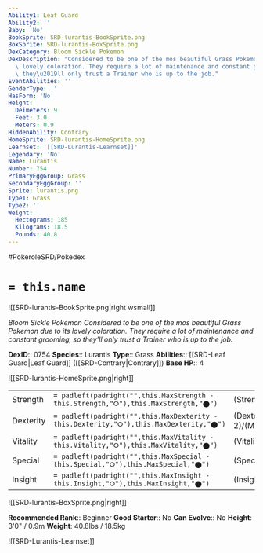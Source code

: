 ```yaml
---
Ability1: Leaf Guard
Ability2: ''
Baby: 'No'
BookSprite: SRD-lurantis-BookSprite.png
BoxSprite: SRD-lurantis-BoxSprite.png
DexCategory: Bloom Sickle Pokemon
DexDescription: "Considered to be one of the mos beautiful Grass Pokemon due to its\
  \ lovely coloration. They require a lot of maintenance and constant grooming, so\
  \ they\u2019ll only trust a Trainer who is up to the job."
EventAbilities: ''
GenderType: ''
HasForm: 'No'
Height:
  Deimeters: 9
  Feet: 3.0
  Meters: 0.9
HiddenAbility: Contrary
HomeSprite: SRD-lurantis-HomeSprite.png
Learnset: '[[SRD-Lurantis-Learnset]]'
Legendary: 'No'
Name: Lurantis
Number: 754
PrimaryEggGroup: Grass
SecondaryEggGroup: ''
Sprite: lurantis.png
Type1: Grass
Type2: ''
Weight:
  Hectograms: 185
  Kilograms: 18.5
  Pounds: 40.8
---
```


#PokeroleSRD/Pokedex

# `= this.name`

![[SRD-lurantis-BookSprite.png|right wsmall]]

*Bloom Sickle Pokemon*
*Considered to be one of the mos beautiful Grass Pokemon due to its lovely coloration. They require a lot of maintenance and constant grooming, so they’ll only trust a Trainer who is up to the job.*

**DexID**:: 0754
**Species**:: Lurantis
**Type**:: Grass
**Abilities**:: [[SRD-Leaf Guard|Leaf Guard]] ([[SRD-Contrary|Contrary]])
**Base HP**:: 4

![[SRD-lurantis-HomeSprite.png|right]]

|           |                                                                                        |                                          |
| --------- | -------------------------------------------------------------------------------------- | ---------------------------------------- |
| Strength  | `= padleft(padright("",this.MaxStrength - this.Strength,"⭘"),this.MaxStrength,"⬤")`    | (Strength::3)/(MaxStrength::6)   |
| Dexterity | `= padleft(padright("",this.MaxDexterity - this.Dexterity,"⭘"),this.MaxDexterity,"⬤")` | (Dexterity:: 2)/(MaxDexterity::4) |
| Vitality  | `= padleft(padright("",this.MaxVitality - this.Vitality,"⭘"),this.MaxVitality,"⬤")`    | (Vitality::2)/(MaxVitality::5)   |
| Special   | `= padleft(padright("",this.MaxSpecial - this.Special,"⭘"),this.MaxSpecial,"⬤")`       | (Special::2)/(MaxSpecial::5)     |
| Insight   | `= padleft(padright("",this.MaxInsight - this.Insight,"⭘"),this.MaxInsight,"⬤")`       | (Insight::2)/(MaxInsight::5)     |

![[SRD-lurantis-BoxSprite.png|right]]

**Recommended Rank**:: Beginner
**Good Starter**:: No
**Can Evolve**:: No
**Height**: 3'0" / 0.9m
**Weight**: 40.8lbs / 18.5kg

![[SRD-Lurantis-Learnset]]